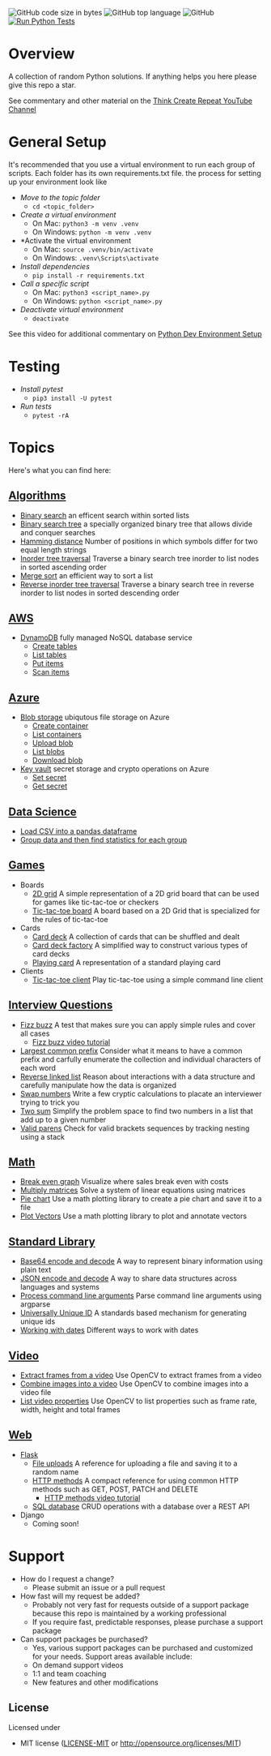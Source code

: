![GitHub code size in bytes](https://img.shields.io/github/languages/code-size/ccozad/python-playground)
![GitHub top language](https://img.shields.io/github/languages/top/ccozad/python-playground)
![GitHub](https://img.shields.io/github/license/ccozad/python-playground)
[![Run Python Tests](https://github.com/ccozad/python-playground/actions/workflows/pytest.yml/badge.svg)](https://github.com/ccozad/python-playground/actions/workflows/pytest.yml)

# Overview
 A collection of random Python solutions. If anything helps you here please give this repo a star.

 See commentary and other material on the [Think Create Repeat YouTube Channel](https://www.youtube.com/channel/UC1g9I6VprOjOn48jWC0mzmA)

# General Setup
It's recommended that you use a virtual environment to run each group of scripts. Each folder has its own requirements.txt file. the process for setting up your environment look like

 - *Move to the topic folder*
   - `cd <topic_folder>`
 - *Create a virtual environment*
   - On Mac: `python3 -m venv .venv`
   - On Windows: `python -m venv .venv`
 - *Activate the virtual environment
   - On Mac: `source .venv/bin/activate`
   - On Windows: `.venv\Scripts\activate`
 - *Install dependencies*
   - `pip install -r requirements.txt`
 - *Call a specific script*
   - On Mac: `python3 <script_name>.py`
   - On Windows: `python <script_name>.py`
 - *Deactivate virtual environment*
   - `deactivate`

See this video for additional commentary on [Python Dev Environment Setup](https://www.youtube.com/watch?v=tk5WHjVuC4Q)

# Testing

 - *Install pytest*
   - `pip3 install -U pytest`
 - *Run tests*
   - `pytest -rA`

# Topics
Here's what you can find here:

## [Algorithms](/algorithms/)
- [Binary search](/algorithms/binary_search_client.py) an efficent search within sorted lists
- [Binary search tree](/algorithms/binary_tree.py) a specially organized binary tree that allows divide and conquer searches
- [Hamming distance](/algorithms/hamming_distance.py) Number of positions in which symbols differ for two equal length strings
- [Inorder tree traversal](/algorithms/binary_search_tree_walker.py) Traverse a binary search tree inorder to list nodes in sorted ascending order
- [Merge sort](/algorithms/merge_sort_client.py) an efficient way to sort a list
- [Reverse inorder tree traversal](/algorithms/binary_search_tree_walker.py) Traverse a binary search tree in reverse inorder to list nodes in sorted descending order

## [AWS](/aws/)
 - [DynamoDB](/aws/dynamodb/) fully managed NoSQL database service
   - [Create tables](/aws/dynamodb/create_tables.py) 
   - [List tables](/aws/dynamodb/list_tables.py) 
   - [Put items](/aws/dynamodb/put_items.py)
   - [Scan items](/aws/dynamodb/scan_items.py)

## [Azure](/azure/)
 - [Blob storage](/azure/blob_storage/) ubiqutous file storage on Azure
   - [Create container](/azure/blob_storage/create_container.py) 
   - [List containers](/azure/blob_storage/list_containers.py) 
   - [Upload blob](/azure/blob_storage/upload_blob.py) 
   - [List blobs](/azure/blob_storage/list_blobs.py) 
   - [Download blob](/azure/blob_storage/download_blob.py)
 - [Key vault](/azure/key_vault/) secret storage and crypto operations on Azure
   - [Set secret](/azure/key_vault/set_secret.py)
   - [Get secret](/azure/key_vault/get_secret.py)

## [Data Science](/data_science/)
 - [Load CSV into a pandas dataframe](/data_science/load_csv.py) 
 - [Group data and then find statistics for each group](/data_science/stats_by_group.py)

## [Games](/games/)
 - Boards
   - [2D grid](/games/boards/grid_2d.py) A simple representation of a 2D grid board that can be used for games like tic-tac-toe or checkers
   - [Tic-tac-toe board](/games/boards/tic_tac_toe_board.py) A board based on a 2D Grid that is specialized for the rules of tic-tac-toe
 - Cards
   - [Card deck](/games/cards/card_deck.py) A collection of cards that can be shuffled and dealt
   - [Card deck factory](/games/cards/card_deck_factory.py) A simplified way to construct various types of card decks
   - [Playing card](/games/cards/playing_card.py) A representation of a standard playing card
 - Clients
   - [Tic-tac-toe client](/games/game_clients/tic_tac_toe_client.py) Play tic-tac-toe using a simple command line client

## [Interview Questions](/interview_questions/)
 - [Fizz buzz](/interview_questions/fizz_buzz.py) A test that makes sure you can apply simple rules and cover all cases
    - [Fizz buzz video tutorial](https://www.youtube.com/watch?v=8Kc7iAyuIkU)
 - [Largest common prefix](/interview_questions/largest_common_prefix.py) Consider what it means to have a common prefix and carfully enumerate the collection and individual characters of each word
 - [Reverse linked list](/interview_questions/reverse_linked_list.py) Reason about interactions with a data structure and carefully manipulate how the data is organized
 - [Swap numbers](/interview_questions/swap_numbers.py) Write a few cryptic calculations to placate an interviewer trying to trick you
 - [Two sum](/interview_questions/two_sum.py) Simplify the problem space to find two numbers in a list that add up to a given number
 - [Valid parens](/interview_questions/valid_parens.py) Check for valid brackets sequences by tracking nesting using a stack

## [Math](/math/)
 - [Break even graph](/math/break_even_chart.py) Visualize where sales break even with costs
 - [Multiply matrices](/math/multiply_matrices.py) Solve a system of linear equations using matrices
 - [Pie chart](/math/pie_chart.py) Use a math plotting library to create a pie chart and save it to a file
 - [Plot Vectors](/math/plot_vectors.py) Use a math plotting library to plot and annotate vectors


## [Standard Library](/standard_library/)
 - [Base64 encode and decode](/standard_library/base64_example.py) A way to represent binary information using plain text
 - [JSON encode and decode](/standard_library/json_example.py) A way to share data structures across languages and systems
 - [Process command line arguments](/standard_library/argparse_example.py) Parse command line arguments using argparse
 - [Universally Unique ID](/standard_library/uuid_example.py) A standards based mechanism for generating unique ids
 - [Working with dates](/standard_library/datetime_example.py) Different ways to work with dates

## [Video](/video/)
 - [Extract frames from a video](/video/extract_video_frames.py) Use OpenCV to extract frames from a video
 - [Combine images into a video](/video/video_from_images.py) Use OpenCV to combine images into a video file
 - [List video properties](/video/video_properties.py) Use OpenCV to list properties such as frame rate, width, height and total frames

## [Web](/web/)
 - [Flask](/web/flask/)
   - [File uploads](/web/flask/file_uploads/app.py) A reference for uploading a file and saving it to a random name
   - [HTTP methods](/web/flask/http_methods/app.py) A compact reference for using common HTTP methods such as GET, POST, PATCH and DELETE
      - [HTTP methods video tutorial](https://www.youtube.com/watch?v=8pZwHItj0tg)
   - [SQL database](/web/flask/sql_database/) CRUD operations with a database over a REST API
 - Django
   - Coming soon!

# Support
 - How do I request a change?
   - Please submit an issue or a pull request
 - How fast will my request be added?
   - Probably not very fast for requests outside of a support package because this repo is maintained by a working professional
   - If you require fast, predictable responses, please purchase a support package
 - Can support packages be purchased?
   - Yes, various support packages can be purchased and customized for your needs. Support areas available include:
   - On demand support videos
   - 1:1 and team coaching
   - New features and other modifications

## License

Licensed under

 - MIT license
   ([LICENSE-MIT](LICENSE-MIT) or http://opensource.org/licenses/MIT)
